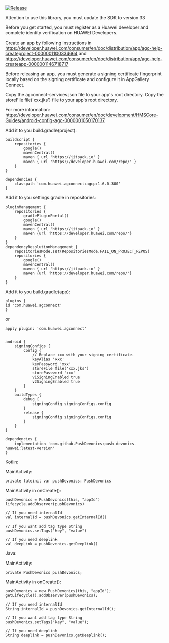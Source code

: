[![Release](https://jitpack.io/v/PushDevonics/push-devonics-huawei.svg)](https://jitpack.io/#PushDevonics/push-devonics-huawei)

Attention to use this library, you must update the SDK to version 33

Before you get started, you must register as a Huawei developer 
and complete identity verification on HUAWEI Developers.

Create an app by following instructions in
https://developer.huawei.com/consumer/en/doc/distribution/app/agc-help-createproject-0000001100334664
and
https://developer.huawei.com/consumer/en/doc/distribution/app/agc-help-createapp-0000001146718717

Before releasing an app, you must generate a signing certificate fingerprint locally 
based on the signing certificate and configure it in AppGallery Connect.

Copy the agconnect-services.json file to your app's root directory.
Copy the storeFile file('xxx.jks') file to your app's root directory.

For more information:
https://developer.huawei.com/consumer/en/doc/development/HMSCore-Guides/android-config-agc-0000001050170137

Add it to you build.gradle(project):

    buildscript {
        repositories {
            google()
            mavenCentral()
            maven { url 'https://jitpack.io' }
            maven { url 'https://developer.huawei.com/repo/' }
        }
    }

    dependencies {
        classpath 'com.huawei.agconnect:agcp:1.6.0.300'
    }


Add it to you settings.gradle in repositories:

    pluginManagement {
        repositories {
            gradlePluginPortal()
            google()
            mavenCentral()
            maven { url 'https://jitpack.io' }
            maven {url 'https://developer.huawei.com/repo/'}
        }
    }
    dependencyResolutionManagement {
        repositoriesMode.set(RepositoriesMode.FAIL_ON_PROJECT_REPOS)
        repositories {
            google()
            mavenCentral()
            maven { url 'https://jitpack.io' }
            maven {url 'https://developer.huawei.com/repo/'}
        }
    }

Add it to you build.gradle(app):

    plugins {
    id 'com.huawei.agconnect'
    }
    
or
    
    apply plugin: 'com.huawei.agconnect'
   

    android {
        signingConfigs {
            config {
                // Replace xxx with your signing certificate.
                keyAlias 'xxx'
                keyPassword 'xxx'
                storeFile file('xxx.jks')
                storePassword 'xxx'
                v1SigningEnabled true
                v2SigningEnabled true
            }
        }
        buildTypes {
            debug {
                signingConfig signingConfigs.config
            }
            release {
                signingConfig signingConfigs.config
            }
        }
    }
    
    dependencies {
        implementation 'com.github.PushDevonics:push-devonics-huawei:latest-version'
    }
    
Kotlin:

MainActivity:

    private lateinit var pushDevonics: PushDevonics
    
MainActivity in onCreate():

    pushDevonics = PushDevonics(this, "appId")
    lifecycle.addObserver(pushDevonics)
    
    // If you need internalId
    val internalId = pushDevonics.getInternalId()
    
    // If you want add tag type String
    pushDevonics.setTags("key", "value")
    
    // If you need deeplink
    val deepLink = pushDevonics.getDeeplink()
    
Java:

MainActivity:

    private PushDevonics pushDevonics;
    
MainActivity in onCreate():

    pushDevonics = new PushDevonics(this, "appId");
    getLifecycle().addObserver(pushDevonics);
        
    // If you need internalId
    String internalId = pushDevonics.getInternalId();
    
    // If you want add tag type String
    pushDevonics.setTags("key", "value");
    
    // If you need deeplink
    String deeplink = pushDevonics.getDeeplink();
